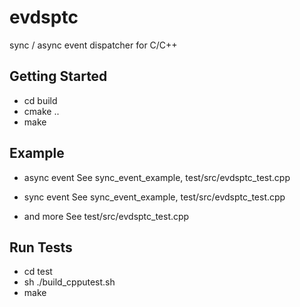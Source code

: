 evdsptc
=======

sync / async event dispatcher for C/C++

## Getting Started

* cd build
* cmake ..
* make

## Example

* async event
See sync_event_example, test/src/evdsptc_test.cpp 

* sync event
See sync_event_example, test/src/evdsptc_test.cpp 

* and more
See test/src/evdsptc_test.cpp

## Run Tests

* cd test
* sh ./build_cpputest.sh
* make
